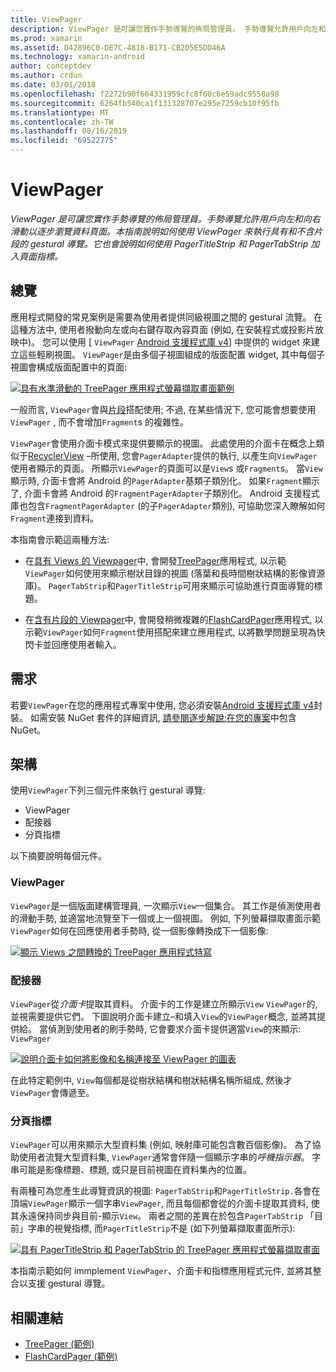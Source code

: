 ```yaml
---
title: ViewPager
description: ViewPager 是可讓您實作手勢導覽的佈局管理員。 手勢導覽允許用戶向左和向右滑動以逐步瀏覽資料頁面。 本指南說明如何使用 ViewPager 來執行具有和不含片段的 gestural 導覽。 它也會說明如何使用 PagerTitleStrip 和 PagerTabStrip 加入頁面指標。
ms.prod: xamarin
ms.assetid: D42896C0-DE7C-4818-B171-CB2D5E5DD46A
ms.technology: xamarin-android
author: conceptdev
ms.author: crdun
ms.date: 03/01/2018
ms.openlocfilehash: f2272b90f664331959cfc8f60c6e59adc9550a98
ms.sourcegitcommit: 6264fb540ca1f131328707e295e7259cb10f95fb
ms.translationtype: MT
ms.contentlocale: zh-TW
ms.lasthandoff: 08/16/2019
ms.locfileid: "69522775"
---
```

# <a name="viewpager"></a>ViewPager

_ViewPager 是可讓您實作手勢導覽的佈局管理員。手勢導覽允許用戶向左和向右滑動以逐步瀏覽資料頁面。本指南說明如何使用 ViewPager 來執行具有和不含片段的 gestural 導覽。它也會說明如何使用 PagerTitleStrip 和 PagerTabStrip 加入頁面指標。_

 
## <a name="overview"></a>總覽

應用程式開發的常見案例是需要為使用者提供同級視圖之間的 gestural 流覽。 在這種方法中, 使用者撥動向左或向右鍵存取內容頁面 (例如, 在安裝程式或投影片放映中)。 您可以使用 [ `ViewPager` [Android 支援程式庫 v4](https://www.nuget.org/packages/Xamarin.Android.Support.v4/)] 中提供的 widget 來建立這些輕刷視圖。 `ViewPager`是由多個子視圖組成的版面配置 widget, 其中每個子視圖會構成版面配置中的頁面: 

[![具有水準滑動的 TreePager 應用程式螢幕擷取畫面範例](images/01-intro-sml.png)](images/01-intro.png#lightbox)

一般而言, `ViewPager`會與[片段](~/android/platform/fragments/index.md)搭配使用; 不過, 在某些情況下, 您可能會想要使用`ViewPager` , 而不會增加`Fragment`s 的複雜性。

`ViewPager`會使用介面卡模式來提供要顯示的視圖。 此處使用的介面卡在概念上類似于[RecyclerView](~/android/user-interface/layouts/recycler-view/index.md) &ndash;所使用, 您會`PagerAdapter`提供的執行, 以產生向`ViewPager`使用者顯示的頁面。 所顯示`ViewPager`的頁面可以是`View`s 或`Fragment`s。 當`View`顯示時, 介面卡會將 Android 的`PagerAdapter`基類子類別化。 如果`Fragment`顯示了, 介面卡會將 Android 的`FragmentPagerAdapter`子類別化。 Android 支援程式庫也包含`FragmentPagerAdapter` (的子`PagerAdapter`類別), 可協助您深入瞭解如何`Fragment`連接到資料。 

本指南會示範這兩種方法: 

- 在[具有 Views 的 Viewpager](~/android/user-interface/controls/view-pager/viewpager-and-views.md)中, 會開發[TreePager](https://docs.microsoft.com/samples/xamarin/monodroid-samples/userinterface-treepager)應用程式, 以示範`ViewPager`如何使用來顯示樹狀目錄的視圖 (落葉和長時間樹狀結構的影像資源庫)。 
    `PagerTabStrip`和`PagerTitleStrip`可用來顯示可協助進行頁面導覽的標題。

- 在[含有片段的 Viewpager](~/android/user-interface/controls/view-pager/viewpager-and-fragments.md)中, 會開發稍微複雜的[FlashCardPager](https://docs.microsoft.com/samples/xamarin/monodroid-samples/userinterface-treepager)應用程式, 以示範`ViewPager`如何`Fragment`使用搭配來建立應用程式, 以將數學問題呈現為快閃卡並回應使用者輸入。 


## <a name="requirements"></a>需求

若要`ViewPager`在您的應用程式專案中使用, 您必須安裝[Android 支援程式庫 v4](https://www.nuget.org/packages/Xamarin.Android.Support.v4/)封裝。 如需安裝 NuGet 套件的詳細資訊, [請參閱逐步解說:在您的專案](https://docs.microsoft.com/visualstudio/mac/nuget-walkthrough)中包含 NuGet。 

 
## <a name="architecture"></a>架構

使用`ViewPager`下列三個元件來執行 gestural 導覽:

- ViewPager
- 配接器
- 分頁指標

以下摘要說明每個元件。



### <a name="viewpager"></a>ViewPager

`ViewPager`是一個版面建構管理員, 一次顯示`View`一個集合。 其工作是偵測使用者的滑動手勢, 並適當地流覽至下一個或上一個視圖。 例如, 下列螢幕擷取畫面示範`ViewPager`如何在回應使用者手勢時, 從一個影像轉換成下一個影像: 

[![顯示 Views 之間轉換的 TreePager 應用程式特寫](images/02-transition-sml.png)](images/02-transition.png#lightbox)


### <a name="adapter"></a>配接器

`ViewPager`從*介面卡*提取其資料。 介面卡的工作是建立所顯示`View` `ViewPager`的, 並視需要提供它們。 下圖說明介面卡建立&ndash;和填入`View`的`ViewPager`概念, 並將其提供給。 當偵測到使用者的刷手勢時, 它會要求介面卡提供適當`View`的來顯示: `ViewPager` 

[![說明介面卡如何將影像和名稱連接至 ViewPager 的圖表](images/03-adapter-sml.png)](images/03-adapter.png#lightbox)

在此特定範例中, `View`每個都是從樹狀結構和樹狀結構名稱所組成, 然後才`ViewPager`會傳遞至。 



### <a name="pager-indicator"></a>分頁指標

`ViewPager`可以用來顯示大型資料集 (例如, 映射庫可能包含數百個影像)。 為了協助使用者流覽大型資料集, `ViewPager`通常會伴隨一個顯示字串的*呼機指示器*。 字串可能是影像標題、標題, 或只是目前視圖在資料集內的位置。 

有兩種可為您產生此導覽資訊的視圖: `PagerTabStrip`和`PagerTitleStrip.`各會在頂端`ViewPager`顯示一個字串`ViewPager`, 而且每個都會從的介面卡提取其資料, 使其永遠保持同步與目前-顯示`View`。 兩者之間的差異在於包含`PagerTabStrip` 「目前」字串的視覺指標, 而`PagerTitleStrip`不是 (如下列螢幕擷取畫面所示): 

[![具有 PagerTitleStrip 和 PagerTabStrip 的 TreePager 應用程式螢幕擷取畫面](images/04-comparison-sml.png)](images/04-comparison.png#lightbox)

本指南示範如何 immplement `ViewPager`、介面卡和指標應用程式元件, 並將其整合以支援 gestural 導覽。 



## <a name="related-links"></a>相關連結

- [TreePager (範例)](https://docs.microsoft.com/samples/xamarin/monodroid-samples/userinterface-treepager)
- [FlashCardPager (範例)](https://docs.microsoft.com/samples/xamarin/monodroid-samples/userinterface-flashcardpager)
